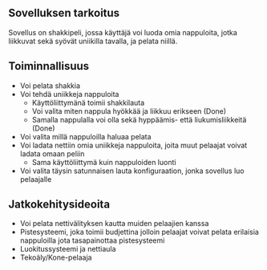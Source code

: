 ## Sovelluksen tarkoitus

Sovellus on shakkipeli, jossa käyttäjä voi luoda omia nappuloita, jotka liikkuvat sekä syövät uniikilla tavalla, ja pelata niillä.

## Toiminnallisuus

* Voi pelata shakkia
* Voi tehdä uniikkeja nappuloita
    * Käyttöliittymänä toimii shakkilauta
    * Voi valita miten nappula hyökkää ja liikkuu erikseen (Done)
    * Samalla nappulalla voi olla sekä hyppäämis- että liukumisliikkeitä (Done)
* Voi valita millä nappuloilla haluaa pelata
* Voi ladata nettiin omia uniikkeja nappuloita, joita muut pelaajat voivat ladata omaan peliin
    * Sama käyttöliittymä kuin nappuloiden luonti
* Voi valita täysin satunnaisen lauta konfiguraation, jonka sovellus luo pelaajalle

## Jatkokehitysideoita

* Voi pelata nettivälityksen kautta muiden pelaajien kanssa
* Pistesysteemi, joka toimii budjettina jolloin pelaajat voivat pelata erilaisia nappuloilla jota tasapainottaa pistesysteemi
* Luokitussysteemi ja nettiaula
* Tekoäly/Kone-pelaaja